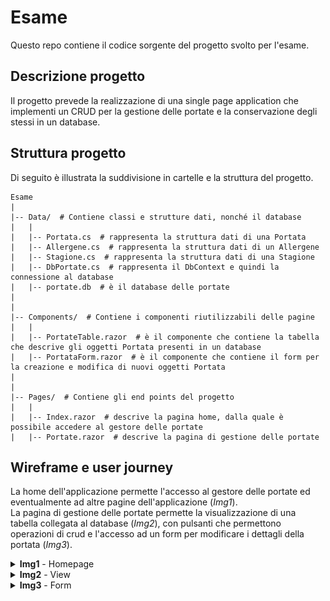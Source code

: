 ﻿# Esame

Questo repo contiene il codice sorgente del progetto svolto per l'esame.


## Descrizione progetto

Il progetto prevede la realizzazione di una single page application che implementi un CRUD per la gestione delle portate e la conservazione degli stessi in un database. 


## Struttura progetto

Di seguito è illustrata la suddivisione in cartelle e la struttura del progetto.

```
Esame
|
|-- Data/  # Contiene classi e strutture dati, nonché il database
|   |
|   |-- Portata.cs  # rappresenta la struttura dati di una Portata
|   |-- Allergene.cs  # rappresenta la struttura dati di un Allergene
|   |-- Stagione.cs  # rappresenta la struttura dati di una Stagione
|   |-- DbPortate.cs  # rappresenta il DbContext e quindi la connessione al database
|   |-- portate.db  # è il database delle portate
|
|
|-- Components/  # Contiene i componenti riutilizzabili delle pagine
|   |
|   |-- PortateTable.razor  # è il componente che contiene la tabella che descrive gli oggetti Portata presenti in un database
|   |-- PortataForm.razor  # è il componente che contiene il form per la creazione e modifica di nuovi oggetti Portata
|
|
|-- Pages/  # Contiene gli end points del progetto
|   |
|   |-- Index.razor  # descrive la pagina home, dalla quale è possibile accedere al gestore delle portate
|   |-- Portate.razor  # descrive la pagina di gestione delle portate

```


## Wireframe e user journey

La home dell'applicazione permette l'accesso al gestore delle portate ed eventualmente ad altre pagine dell'applicazione (_Img1_).  
La pagina di gestione delle portate permette la visualizzazione di una tabella collegata al database (_Img2_), con pulsanti che permettono operazioni di crud e l'accesso ad un form per modificare i dettagli della portata (_Img3_).

<details>
  <summary><strong>Img1</strong> - Homepage</summary>
  <br />
  <a href="Docs/home.png"><img src="Docs/home.png" /></a>
  <br />
</details>


<details>
  <summary><strong>Img2</strong> - View</summary>
  <br />
  <a href="Docs/view.png"><img src="Docs/view.png" /></a>
  <br />
</details>


<details>
  <summary><strong>Img3</strong> - Form</summary>
  <br />
  <a href="Docs/form.png"><img src="Docs/form.png" /></a>
  <br />
</details>

